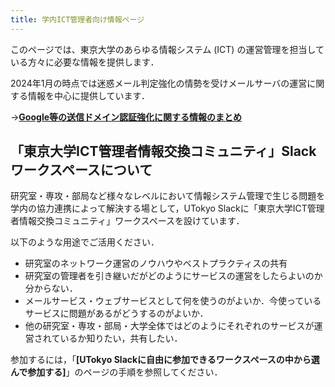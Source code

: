 ```yaml
---
title: 学内ICT管理者向け情報ページ
---
```


このページでは、東京大学のあらゆる情報システム (ICT) の運営管理を担当している方々に必要な情報を提供します．

2024年1月の時点では迷惑メール判定強化の情勢を受けメールサーバの運営に関する情報を中心に提供しています．

→**[Google等の送信ドメイン認証強化に関する情報のまとめ](/notice/2024/01-mail_server)**

## 「東京大学ICT管理者情報交換コミュニティ」Slackワークスペースについて

研究室・専攻・部局など様々なレベルにおいて情報システム管理で生じる問題を学内の協力連携によって解決する場として，UTokyo Slackに「東京大学ICT管理者情報交換コミュニティ」ワークスペースを設けています．

以下のような用途でご活用ください．

- 研究室のネットワーク運営のノウハウやベストプラクティスの共有
- 研究室の管理者を引き継いだがどのようにサービスの運営をしたらよいのか分からない．
- メールサービス・ウェブサービスとして何を使うのがよいか．今使っているサービスに問題があるがどうするのがよいか．
- 他の研究室・専攻・部局・大学全体ではどのようにそれぞれのサービスが運営されているか知りたい，共有したい．

参加するには，「**[UTokyo Slackに自由に参加できるワークスペースの中から選んで参加する]**」のページの手順を参照してください．
